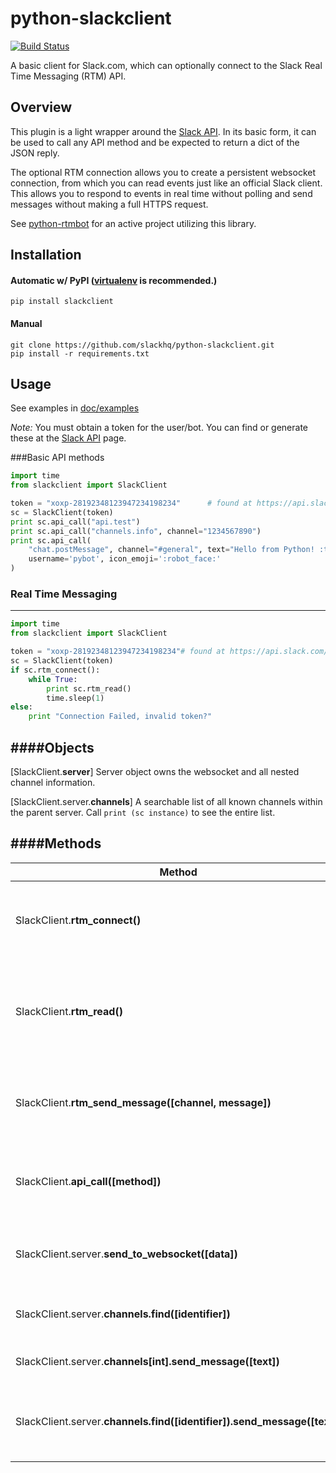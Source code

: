 python-slackclient
================

[![Build Status](https://travis-ci.org/slackhq/python-slackclient.svg?branch=master)](https://travis-ci.org/slackhq/python-slackclient)

A basic client for Slack.com, which can optionally connect to the Slack Real Time Messaging (RTM) API.

Overview
---------
This plugin is a light wrapper around the [Slack API](https://api.slack.com/). In its basic form, it can be used to call any API method and be expected to return a dict of the JSON reply.

The optional RTM connection allows you to create a persistent websocket connection, from which you can read events just like an official Slack client. This allows you to respond to events in real time without polling and send messages without making a full HTTPS request.

See [python-rtmbot](https://github.com/slackhq/python-rtmbot/) for an active project utilizing this library.

Installation
----------

#### Automatic w/ PyPI ([virtualenv](http://virtualenv.readthedocs.org/en/latest/) is recommended.)

    pip install slackclient

#### Manual

    git clone https://github.com/slackhq/python-slackclient.git
    pip install -r requirements.txt

Usage
-----
See examples in [doc/examples](doc/examples/)

_Note:_ You must obtain a token for the user/bot. You can find or generate these at the [Slack API](https://api.slack.com/web) page.

###Basic API methods

```python
import time
from slackclient import SlackClient

token = "xoxp-28192348123947234198234"      # found at https://api.slack.com/web#authentication
sc = SlackClient(token)
print sc.api_call("api.test")
print sc.api_call("channels.info", channel="1234567890")
print sc.api_call(
    "chat.postMessage", channel="#general", text="Hello from Python! :tada:",
    username='pybot', icon_emoji=':robot_face:'
)
```

### Real Time Messaging
---------
```python
import time
from slackclient import SlackClient

token = "xoxp-28192348123947234198234"# found at https://api.slack.com/web#authentication
sc = SlackClient(token)
if sc.rtm_connect():
    while True:
        print sc.rtm_read()
        time.sleep(1)
else:
    print "Connection Failed, invalid token?"
```

####Objects
-----------

[SlackClient.**server**]
Server object owns the websocket and all nested channel information.

[SlackClient.server.**channels**]
A searchable list of all known channels within the parent server. Call `print (sc instance)` to see the entire list.

####Methods
-----------

| Method | Description |
| ----- | ----- |
| SlackClient.**rtm_connect()** | Connect to a Slack RTM websocket. This is a persistent connection from which you can read events. |
| SlackClient.**rtm_read()** | Read all data from the RTM websocket. Multiple events may be returned, always returns a list [], which is empty if there are no incoming messages. |
| SlackClient.**rtm_send_message([channel, message])** | Sends the text in [message] to [channel], which can be a name or identifier i.e. "#general" or "C182391" |
| SlackClient.**api_call([method])** | Call the Slack method [method]. Arguments can be passed as kwargs, for instance: sc.api_call('users.info', user='U0L85V3B4')_  |
| SlackClient.server.**send_to_websocket([data])** | Send a JSON message directly to the websocket. See RTM documentation for allowed types.|
| SlackClient.server.**channels.find([identifier])** | The identifier can be either name or Slack channel ID. See above for examples. |
| SlackClient.server.**channels[int].send_message([text])** | Send message [text] to [int] channel in the channels list. |
| SlackClient.server.**channels.find([identifier]).send_message([text])** | Send message [text] to channel [identifier], which can be either channel name or ID. Ex "#general" or "C182391" |
